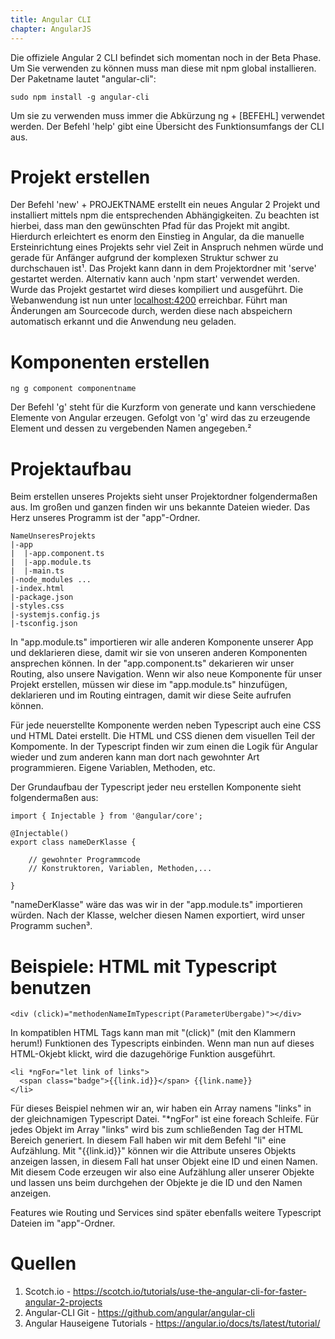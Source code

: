 ```yaml
---
title: Angular CLI
chapter: AngularJS
---
```


Die offiziele Angular 2 CLI befindet sich momentan noch in der Beta Phase.  Um Sie verwenden zu
können muss man diese mit npm global installieren. Der Paketname lautet "angular-cli":

```
sudo npm install -g angular-cli
```

Um sie zu verwenden muss immer die Abkürzung ng + [BEFEHL] verwendet werden. Der Befehl 'help'
gibt eine Übersicht des Funktionsumfangs der CLI aus.

# Projekt erstellen

Der Befehl 'new' + PROJEKTNAME erstellt ein neues Angular 2 Projekt und installiert mittels npm die entsprechenden
Abhängigkeiten. Zu beachten ist hierbei, dass man den gewünschten Pfad für das Projekt mit angibt.
Hierdurch erleichtert es enorm den Einstieg in Angular, da die manuelle Ersteinrichtung eines Projekts sehr viel Zeit in Anspruch nehmen würde und gerade für Anfänger 
aufgrund der komplexen Struktur schwer zu durchschauen ist¹. Das Projekt kann dann in dem 
Projektordner mit 'serve' gestartet werden. Alternativ kann auch 'npm start' verwendet werden. Wurde das Projekt gestartet wird dieses kompiliert und 
ausgeführt. Die Webanwendung ist nun unter [localhost:4200](http://localhost:4200/) erreichbar.
Führt man Änderungen am Sourcecode durch, werden diese nach abspeichern automatisch erkannt
 und die Anwendung neu geladen. 

# Komponenten erstellen

```
ng g component componentname
```

Der Befehl 'g' steht für die Kurzform von generate und kann verschiedene Elemente von Angular
erzeugen. Gefolgt von 'g' wird das zu erzeugende Element und dessen zu vergebenden Namen
angegeben.²

# Projektaufbau

Beim erstellen unseres Projekts sieht unser Projektordner folgendermaßen aus. Im großen und ganzen finden wir uns
bekannte Dateien wieder. Das Herz unseres Programm ist der "app"-Ordner.

```
NameUnseresProjekts
|-app
|  |-app.component.ts
|  |-app.module.ts
|  |-main.ts
|-node_modules ...
|-index.html
|-package.json
|-styles.css
|-systemjs.config.js
|-tsconfig.json
```

In "app.module.ts" importieren wir alle anderen Komponente unserer App und deklarieren diese, damit wir sie von unseren
anderen Komponenten ansprechen können.
In der "app.component.ts" dekarieren wir unser Routing, also unsere Navigation.
Wenn wir also neue Komponente für unser Projekt erstellen, müssen wir diese im "app.module.ts" hinzufügen, deklarieren
und im Routing eintragen, damit wir diese Seite aufrufen können.

Für jede neuerstellte Komponente werden neben Typescript auch eine CSS und HTML Datei erstellt. Die HTML und CSS dienen
dem visuellen Teil der Kompomente. In der Typescript finden wir zum einen die Logik für Angular wieder und zum anderen
kann man dort nach gewohnter Art programmieren. Eigene Variablen, Methoden, etc.

Der Grundaufbau der Typescript jeder neu erstellen Komponente sieht folgendermaßen aus:

```
import { Injectable } from '@angular/core';

@Injectable()
export class nameDerKlasse {

    // gewohnter Programmcode
    // Konstruktoren, Variablen, Methoden,...

}
```

"nameDerKlasse" wäre das was wir in der "app.module.ts" importieren würden. Nach der Klasse, welcher diesen Namen
exportiert, wird unser Programm suchen³.

# Beispiele: HTML mit Typescript benutzen

```
<div (click)="methodenNameImTypescript(ParameterÜbergabe)"></div>
```

In kompatiblen HTML Tags kann man mit "(click)" (mit den Klammern herum!) Funktionen des Typescripts einbinden. Wenn
man nun auf dieses HTML-Okjebt klickt, wird die dazugehörige Funktion ausgeführt.

```
<li *ngFor="let link of links">
  <span class="badge">{{link.id}}</span> {{link.name}}
</li>
```

Für dieses Beispiel nehmen wir an, wir haben ein Array namens "links" in der gleichnamigen Typescript Datei. "*ngFor" ist
eine foreach Schleife. Für jedes Objekt im Array "links" wird bis zum schließenden Tag der HTML Bereich generiert. In
diesem Fall haben wir mit dem Befehl "li" eine Aufzählung. Mit "{{link.id}}" können wir die Attribute unseres Objekts
anzeigen lassen, in diesem Fall hat unser Objekt eine ID und einen Namen. Mit diesem Code erzeugen wir also eine
Aufzählung aller unserer Objekte und lassen uns beim durchgehen der Objekte je die ID und den Namen anzeigen.

Features wie Routing und Services sind später ebenfalls weitere Typescript Dateien im "app"-Ordner.

# Quellen

1. Scotch.io - https://scotch.io/tutorials/use-the-angular-cli-for-faster-angular-2-projects
2. Angular-CLI Git - https://github.com/angular/angular-cli
3. Angular Hauseigene Tutorials - https://angular.io/docs/ts/latest/tutorial/